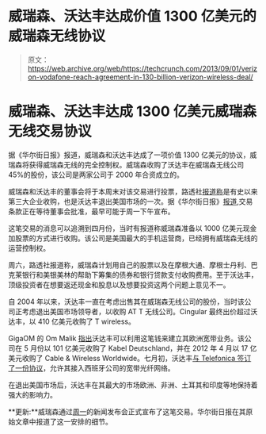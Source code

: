 # 威瑞森、沃达丰达成价值 1300 亿美元的威瑞森无线协议

> 原文：<https://web.archive.org/web/https://techcrunch.com/2013/09/01/verizon-vodafone-reach-agreement-in-130-billion-verizon-wireless-deal/>

# 威瑞森、沃达丰达成 1300 亿美元威瑞森无线交易协议

据《华尔街日报》报道，威瑞森和沃达丰达成了一项价值 1300 亿美元的协议，威瑞森将获得威瑞森无线的完全控制权。威瑞森收购了沃达丰在威瑞森无线公司 45%的股份，该公司是两家公司于 2000 年合资成立的。

威瑞森和沃达丰的董事会将于本周末对该交易进行投票，路透社[报道称](https://web.archive.org/web/20230304130328/http://www.reuters.com/article/2013/09/01/us-verizonwireless-idUSBRE97U0GO20130901)是有史以来第三大企业收购，也是沃达丰退出美国市场的一次。据《华尔街日报》[报道](https://web.archive.org/web/20230304130328/http://online.wsj.com/article/SB10001424127887324202304579048643674861158.html),交易条款正在等待董事会批准，最早可能于周一下午宣布。

这笔交易的消息可以追溯到四月份，当时有报道称威瑞森准备以 1000 亿美元现金加股票的方式进行收购。该公司是美国最大的手机运营商，已经拥有威瑞森无线的运营控制权。

周六，路透社报道称，威瑞森计划用自己的股票以及在摩根大通、摩根士丹利、巴克莱银行和美银美林的帮助下筹集的债券和银行贷款支付收购费用。至于沃达丰，顶级投资者在想要返还现金和股息以及想要投资这两个问题上意见不一。

自 2004 年以来，沃达丰一直在考虑出售其在威瑞森无线公司的股份，当时该公司正考虑退出美国市场领导者，以收购 AT T 无线公司。Cingular 最终出价超过沃达丰，以 410 亿美元收购了 T wireless。

GigaOM 的 Om Malik [指出](https://web.archive.org/web/20230304130328/http://gigaom.com/2013/09/01/vodafone-verizon-boards-to-meet-decide-on-130-billion-sale-of-vodafone-stake/)沃达丰可以利用这笔钱来建立其欧洲宽带业务。该公司在 5 月份以 101 亿美元收购了 Kabel Deutschland，并在 2012 年 4 月以 17 亿美元收购了 Cable & Wireless Worldwide。七月初，沃达丰[与 Telefonica 签订了一份协议](https://web.archive.org/web/20230304130328/http://www.reuters.com/article/2013/07/02/us-spain-fibre-optic-idUSBRE9610ZW20130702)，允许其接入西班牙公司的宽带光纤网络。

在退出美国市场后，沃达丰在其最大的市场欧洲、非洲、土耳其和印度等地保持着强大的影响力。

**更新:**威瑞森通过[周一](https://web.archive.org/web/20230304130328/http://boardvote.com/symbol/VZ/communique/430431)的新闻发布会正式宣布了这笔交易。华尔街日报在其原始文章中报道了这一安排的细节。